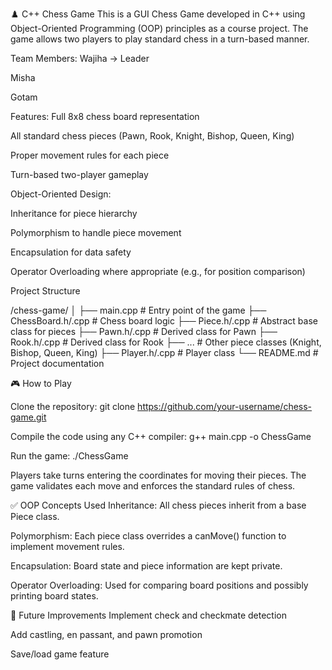 ♟️ C++ Chess Game
This is a GUI Chess Game developed in C++ using Object-Oriented Programming (OOP) principles as a course project. The game allows two players to play standard chess in a turn-based manner.

Team Members:
Wajiha -> Leader

Misha

Gotam


Features:
Full 8x8 chess board representation

All standard chess pieces (Pawn, Rook, Knight, Bishop, Queen, King)

Proper movement rules for each piece

Turn-based two-player gameplay

Object-Oriented Design:

Inheritance for piece hierarchy

Polymorphism to handle piece movement

Encapsulation for data safety

Operator Overloading where appropriate (e.g., for position comparison)

Project Structure

/chess-game/
│
├── main.cpp           # Entry point of the game
├── ChessBoard.h/.cpp  # Chess board logic
├── Piece.h/.cpp       # Abstract base class for pieces
├── Pawn.h/.cpp        # Derived class for Pawn
├── Rook.h/.cpp        # Derived class for Rook
├── ...                # Other piece classes (Knight, Bishop, Queen, King)
├── Player.h/.cpp      # Player class
└── README.md          # Project documentation

🎮 How to Play

Clone the repository:
git clone https://github.com/your-username/chess-game.git

Compile the code using any C++ compiler:
g++ main.cpp -o ChessGame

Run the game:
./ChessGame

Players take turns entering the coordinates for moving their pieces. The game validates each move and enforces the standard rules of chess.

✅ OOP Concepts Used
Inheritance: All chess pieces inherit from a base Piece class.

Polymorphism: Each piece class overrides a canMove() function to implement movement rules.

Encapsulation: Board state and piece information are kept private.

Operator Overloading: Used for comparing board positions and possibly printing board states.

🚧 Future Improvements
Implement check and checkmate detection

Add castling, en passant, and pawn promotion

Save/load game feature
